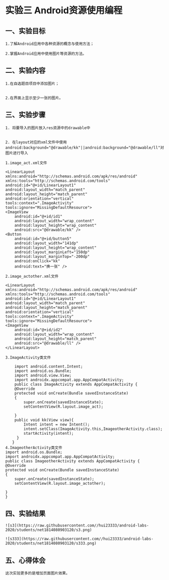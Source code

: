
    
   # 实验三 Android资源使用编程


   ## 一、实验目标
    
    1.了解Android应用中各种资源的概念与使用方法；
    
    2.掌握Android应用中使用图片等资源的方法。
    
    
   ## 二、实验内容
    
    
    1.在自选题目项目中添加图片；
    
    
    2.在界面上显示至少一张的图片。
    
    
   ## 三、实验步骤
    
    
    1. 将要导入的图片放入res资源中的drawable中
    
    
    2. 在layout对应的xml文件中使用android:background="@drawable/kk"||android:background="@drawable/ll"对图片进行导入  
    
    1.image_act.xml文件
    
    <LinearLayout xmlns:android="http://schemas.android.com/apk/res/android"
    xmlns:tools="http://schemas.android.com/tools"
    android:id="@+id/LinearLayout1"
    android:layout_width="match_parent"
    android:layout_height="match_parent"
    android:orientation="vertical"
    tools:context=".ImageActivity"
    tools:ignore="MissingDefaultResource">
    <ImageView
        android:id="@+id/id1"
        android:layout_width="wrap_content"
        android:layout_height="wrap_content"
        android:src="@drawable/kk" />
    <Button
        android:id="@+id/button5"
        android:layout_width="141dp"
        android:layout_height="wrap_content"
        android:layout_marginLeft="150dp"
        android:layout_marginTop="-200dp"
        android:onClick="kk"
        android:text="换一张" />
</LinearLayout>
    
    2.image_actother.xml文件
    
    <LinearLayout xmlns:android="http://schemas.android.com/apk/res/android"
    xmlns:tools="http://schemas.android.com/tools"
    android:id="@+id/LinearLayout1"
    android:layout_width="match_parent"
    android:layout_height="match_parent"
    android:orientation="vertical"
    tools:context=".ImageActivity"
    tools:ignore="MissingDefaultResource">
    <ImageView
        android:id="@+id/id2"
        android:layout_width="wrap_content"
        android:layout_height="match_parent"
        android:src="@drawable/ll" />
    </LinearLayout>
    
    3.ImageActivity类文件
   
        import android.content.Intent;
        import android.os.Bundle;
        import android.view.View;
        import androidx.appcompat.app.AppCompatActivity;
        public class ImageActivity extends AppCompatActivity {
        @Override
        protected void onCreate(Bundle savedInstanceState)
        {
            super.onCreate(savedInstanceState);
            setContentView(R.layout.image_act);

        }
        public void kk(View view){
            Intent intent = new Intent();
            intent.setClass(ImageActivity.this,ImageotherActivity.class);
            startActivity(intent);
         }
       }
    4.ImageotherActivity类文件
    import android.os.Bundle;
    import androidx.appcompat.app.AppCompatActivity;
    public class ImageotherActivity extends AppCompatActivity {
    @Override
    protected void onCreate(Bundle savedInstanceState)
    {
        super.onCreate(savedInstanceState);
        setContentView(R.layout.image_actother);

    }
    }
    
   ## 四、实验结果
    
    ![s3](https://raw.githubusercontent.com//hui23333/android-labs-2020/students/net1814080903120/s3.png)
    
    ![s333](https://raw.githubusercontent.com//hui23333/android-labs-2020/students/net1814080903120/s333.png)
    
   ## 五、心得体会
    
    这次实验更多的是增加页面图片效果。
